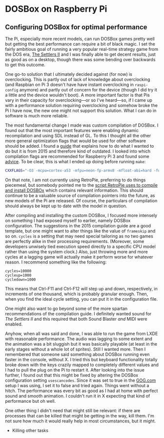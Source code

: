 # DOSBox on Raspberry Pi
## Configuring DOSBox for optimal performance

The Pi, especially more recent models, can run DOSBox games pretty well but
getting the best performance can require a bit of black magic. I set the
fairly ambitious goal of running a very popular real-time strategy game from
the DOS era, [The Settlers II](https://en.wikipedia.org/wiki/The_Settlers_II)
and I was finally able to get decent results, just as good as on a desktop,
though there was some bending over backwards to get this outcome.

One go-to solution that I ultimately decided against (for now) is
overclocking. This is partly out of lack of knowledge about overclocking (and
Raspbian on Pi 3 doesn't have have instant overclocking in `raspi-config`
anymore) and partly out of concern for the device (though I did try it a
little and the device wouldn't boot). A more important factor is that Pis vary
in their capacity for overclocking—or so I've heard—so, if I came up with a
performance solution requiring overclocking and somehow broke the Pi I have
now, the new one might not support this solution. What I can do in software is
much more reliable.

The most fundamental change I made was custom compilation of DOSBox. I found
out that the most important features were enabling dynamic recompilation and
using SDL instead of GL. To this I thought all the other more general
optimization flags that would be used for other software should be added. I
found a [guide](https://www.raspberrypi.org/forums/viewtopic.php?t=95421) that
explains how to do what I wanted to do but it is from 2015 and therefore kind
of outdated. I looked into which compilation flags are recommended for
Raspberry Pi 3 and found some
[advice](https://www.raspberrypi.org/forums/viewtopic.php?t=144115). To be
clear, this is what I ended up doing before running `make`:

```bash
CXXFLAGS="-O3 -mcpu=cortex-a53 -mfpu=neon-fp-armv8 -mfloat-abi=hard -funsafe-math-optimizations" ./configure --disable-opengl
```

On that note, I am not currently using RetroPie, preferring to do things
piecemeal, but somebody pointed me to the [script RetroPie uses to compile and
install
DOSBOx](https://github.com/RetroPie/RetroPie-Setup/blob/master/scriptmodules/emulators/dosbox.sh)
which contains relevant information. This should continue to be a valuable
source of compilation pointers into the future, as new models of the Pi are
released. Of course, the particulars of compilation should always be kept up
to date with the model in question.

After compiling and installing the custom DOSBox, I focused more intensely on
something I had exposed myself to earlier, namely DOSBox configuration. The
suggestions in the 2015 compilation guide are a good template, but one might
want to alter things like the value of `frameskip` and so on. `cycles` is a
setting that may need special tailoring as no two games are perfectly alike in
their processing requirements. (Moreover, some developers unwisely tied
execution speed directly to a specific CPU model rather than using the system
clock.) Also, just throwing more and more cycles at a lagging game will
actually make it perform worse for whatever reason. I recommend something like
the following:

```
cycles=10000
cycleup=1000
cycledown=1000
```

This means that Ctrl-F11 and Ctrl-F12 will step up and down, respectively, in
increments of one thousand, which is probably granular enough. Then, when you
find the ideal cycle setting, you can put it in the configuration file.

One might also want to go beyond some of the more spartan recommendations of
the compilation guide. I definitely wanted sound for *The Settlers II* and
this required that both Sound Blaster *and* MIDI were enabled.

Anyhow, when all was said and done, I was able to run the game from LXDE with
reasonable performance. The audio was lagging to some extent and the animation
was a bit sluggish but it was basically playable (at least in the early stages
without a whole lot of sprites). Still I wanted more. Then I remembered that
someone said something about DOSBox running even faster in the console,
without X. I tried this but keyboard functionality totally broke down with the
keys crazily mapped to completely different values and I had to pull the plug
on the Pi to restart it. After looking into the issue further, I found out
that this might be fixed by altering the DOSBox configuration setting
`usescancodes`. Since it was set to true in the [GOG.com](https://www.gog.com)
setup I was using, I set it to false and tried again. Things went without a
hitch. The performance was every bit as good as I had at home with perfect
sound and smooth animation. I couldn't run it in X expecting that kind of
performance but oh well.

One other thing I didn't need that might still be relevant: if there are
processes that can be killed that might be getting in the way, kill them. I'm
not sure how much it would really help in most circumstances, but it might.

* Killing other tasks

